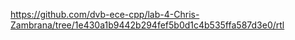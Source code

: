 https://github.com/dvb-ece-cpp/lab-4-Chris-Zambrana/tree/1e430a1b9442b294fef5b0d1c4b535ffa587d3e0/rtl
